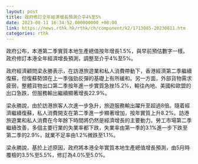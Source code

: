 ```yaml
---
layout: post
title: 政府修訂全年經濟增長預測介乎4%至5%
date: 2023-08-11 16:34:52.000000000 +08:00
link: https://news.rthk.hk/rthk/ch/component/k2/1713085-20230811.htm
categories: rthk
---
```


政府公布，本港第二季實質本地生產總值按年增長1.5%，與早前預估數字一樣。政府修訂本港全年經濟增長預測，調整至介乎4%至5%。

政府經濟顧問梁永勝表示，在訪港旅遊業和私人消費帶動下，香港經濟第二季繼續復蘇，但復蘇勢頭在上一季強勁反彈的基礎上有所緩和。另一方面，外部貨物需求疲弱，整體貨物出口第二季按年進一步實質急挫15.2%，輸往內地、美國和歐盟的出口急跌，但服務輸出繼續顯著增長22.9%。

梁永勝說，由於訪港旅客人次進一步急升，旅遊服務輸出躍升至超過8倍。隨着經濟繼續復蘇，私人消費開支在第二季進一步顯著增加，按年實質上升8.2%。訪港旅遊業和私人消費在今年餘下時間將仍然是經濟增長的主要動力。勞工市場第二季繼續改善，多個主要行業的失業率都下跌，失業率由第一季的3.1%進一步下跌至第二季的2.9%，就業不足率由1.2%微跌至1.1%。

梁永勝說，基於上述原因，政府將本港全年實質本地生產總值增長預測，由5月時覆檢的3.5%至5.5%，修訂為4.0%至5.0%。

